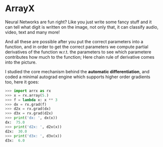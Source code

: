 # ArrayX

Neural Networks are fun right? Like you just write some fancy stuff and it can tell what digit is written on the image, not only that, it can classify audio, video, text and many more!

And all these are possible after you put the correct parameters into a function, and in order to get the correct parameters we compute partial derivatives of the function w.r.t. the parameters to see which parametere contributes how much to the function; Here chain rule of derivative comes into the picture.

I studied the core mechanism behind the **automatic differentiation**, and coded a minimal autograd engine which supports higher order gradients too, here it goes:


```python
>>> import arrx as rx
>>> x = rx.array(5.)
>>> f = lambda x: x ** 3
>>> dx = rx.grad(f)
>>> d2x = rx.grad(dx)
>>> d3x = rx.grad(d2x)
>>> print('dx: ', dx(x))
dx:  75.0
>>> print('d2x: ', d2x(x))
d2x:  30.0
>>> print('d3x: ', d3x(x))
d3x:  6.0

```
